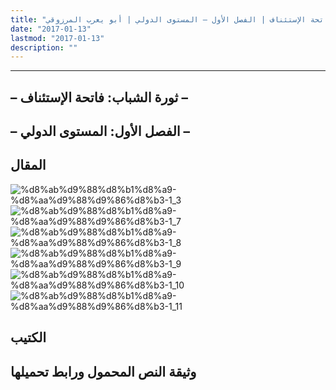 ```yaml
---
title: "المنعرج الحاسم: ثورة الشباب – فاتحة الإستئناف | الفصل الأول – المستوى الدولي | أبو يعرب المرزوقي"
date: "2017-01-13"
lastmod: "2017-01-13"
description: ""
---
```

****

## **– ثورة الشباب: فاتحة الإستئناف –**

## **– الفصل الأول: المستوى الدولي –**

## المقال

![%d8%ab%d9%88%d8%b1%d8%a9-%d8%aa%d9%88%d9%86%d8%b3-1_3](https://abouyaarebmarzouki.wordpress.com/wp-content/uploads/2017/01/d8abd988d8b1d8a9-d8aad988d986d8b3-1_3.png?w=648) ![%d8%ab%d9%88%d8%b1%d8%a9-%d8%aa%d9%88%d9%86%d8%b3-1_7](https://abouyaarebmarzouki.wordpress.com/wp-content/uploads/2017/01/d8abd988d8b1d8a9-d8aad988d986d8b3-1_7.png?w=648) ![%d8%ab%d9%88%d8%b1%d8%a9-%d8%aa%d9%88%d9%86%d8%b3-1_8](https://abouyaarebmarzouki.wordpress.com/wp-content/uploads/2017/01/d8abd988d8b1d8a9-d8aad988d986d8b3-1_8.png?w=648) ![%d8%ab%d9%88%d8%b1%d8%a9-%d8%aa%d9%88%d9%86%d8%b3-1_9](https://abouyaarebmarzouki.wordpress.com/wp-content/uploads/2017/01/d8abd988d8b1d8a9-d8aad988d986d8b3-1_9.png?w=648) ![%d8%ab%d9%88%d8%b1%d8%a9-%d8%aa%d9%88%d9%86%d8%b3-1_10](https://abouyaarebmarzouki.wordpress.com/wp-content/uploads/2017/01/d8abd988d8b1d8a9-d8aad988d986d8b3-1_10.png?w=648) ![%d8%ab%d9%88%d8%b1%d8%a9-%d8%aa%d9%88%d9%86%d8%b3-1_11](https://abouyaarebmarzouki.wordpress.com/wp-content/uploads/2017/01/d8abd988d8b1d8a9-d8aad988d986d8b3-1_11.png?w=648)

## الكتيب

## وثيقة النص المحمول ورابط تحميلها

###
